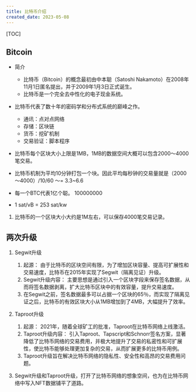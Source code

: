 ```yaml
---
title: 比特币介绍
created_date: 2023-05-08
---
```


[TOC]

## Bitcoin

- 简介
    - 比特币（Bitcoin）的概念最初由中本聪（Satoshi Nakamoto）在2008年11月1日匿名提出，并于2009年1月3日正式诞生。
    - 比特币是一个完全去中性化的电子现金系统。


- 比特币代表了数十年的密码学和分布式系统的巅峰之作。
    - 通讯：点对点网络
    - 存储：区块链
    - 货币：挖矿机制
    - 交易验证：脚本程序

- 比特币每个区块大小上限是1MB，1MB的数据空间大概可以包含2000～4000笔交易。
- 比特币机制为平均10分钟打包一个块。因此平均每秒钟的交易量就是（2000～4000）/10/60 ～= 3.3~6.6
- 每一个BTC代表1亿个聪。 100000000
- 1 sat/vB = 253 sat/kw

1. 比特币的一个区块大小大约是1M左右，可以保存4000笔交易记录。

## 两次升级
1. Segwit升级
    1. 起源： 由于比特币的区块空间有限，为了增加区块容量、提高可扩展性和交易速度，比特币在2015年实现了Segwit（隔离见证）升级。
    2. Segwit升级内容： 主要思想是通过引入一个区块字段来保存签名数据，从而将签名数据剥离，扩大比特币区块中的有效容量，提升交易速度。
    3. 在Segwit之前，签名数据最多可以占据一个区块的65％，而实现了隔离见证之后，比特币的有效区块大小从1MB增加到了4MB，大幅提升了效率。

2. Taproot升级
    1. 起源： 2021年，随着全球矿工的批准，Taproot在比特币网络上线激活。
    2. Taproot升级内容： 引入Taproot、Tapscript和Schnorr签名方案，显著降低了比特币网络的交易费用，并极大地提升了交易的私密性和可扩展性，使比特币能够处理更加复杂的交易，从而扩展更多的比特币用例。
    3. Taproot升级旨在解决比特币网络的隐私性、安全性和高昂的交易费用问题。

3. Segwit升级和Taproot升级，打开了比特币网络的想象空间，也为在比特币网络中写入NFT数据铺平了道路。
